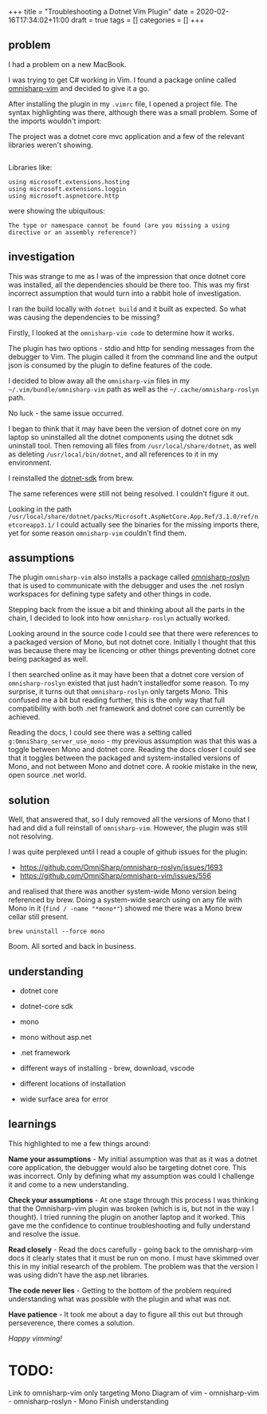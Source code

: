 +++
title = "Troubleshooting a Dotnet Vim Plugin"
date = 2020-02-16T17:34:02+11:00
draft = true
tags = []
categories = []
+++

## problem

I had a problem on a new MacBook.

I was trying to get C# working in Vim. I found a package online called [omnisharp-vim](https://github.com/OmniSharp/omnisharp-vim) and decided to give it a go.

After installing the plugin in my `.vimrc` file, I opened a project file. The syntax highlighting was there, although there was a small problem. Some of the imports wouldn't import:

The project was a dotnet core mvc application and a few of the relevant libraries weren't showing.

<image>

Libraries like:

```
using microsoft.extensions.hosting
using microsoft.extensions.loggin
using microsoft.aspnetcore.http
```

were showing the ubiquitous:

```
The type or namespace cannot be found (are you missing a using directive or an assembly reference?)
```

## investigation

This was strange to me as I was of the impression that once dotnet core was installed, all the dependencies should be there too. This was my first incorrect assumption that would turn into a rabbit hole of investigation.

I ran the build locally with `dotnet build` and it built as expected. So what was causing the dependencies to be missing?

Firstly, I looked at the `omnisharp-vim code` to determine how it works.

The plugin has two options - stdio and http for sending messages from the debugger to Vim. The plugin called it from the command line and the output json is consumed by the plugin to define features of the code.

I decided to blow away all the `omnisharp-vim` files in my `~/.vim/bundle/omnisharp-vim` path as well as the `~/.cache/omnisharp-roslyn` path.

No luck - the same issue occurred.

I began to think that it may have been the version of dotnet core on my laptop so uninstalled all the dotnet components using the dotnet sdk uninstall tool. Then removing all files from `/usr/local/share/dotnet`, as well as deleting `/usr/local/bin/dotnet`, and all references to it in my environment.

I reinstalled the [dotnet-sdk](https://formulae.brew.sh/cask/dotnet-sdk) from brew.

The same references were still not being resolved. I couldn't figure it out.

Looking in the path `/usr/local/share/dotnet/packs/Microsoft.AspNetCore.App.Ref/3.1.0/ref/netcoreapp3.1/` I could actually see the binaries for the missing imports there, yet for some reason `omnisharp-vim` couldn't find them.

## assumptions

The plugin `omnisharp-vim` also installs a package called [omnisharp-roslyn](https://github.com/OmniSharp/omnisharp-roslyn) that is used to communicate with the debugger and uses the .net roslyn workspaces for defining type safety and other things in code.

Stepping back from the issue a bit and thinking about all the parts in the chain, I decided to look into how `omnisharp-roslyn` actually worked.

Looking around in the source code I could see that there were references to a packaged version of Mono, but not dotnet core. Initially I thought that this was because there may be licencing or other things preventing dotnet core being packaged as well. 

I then searched online as it  may have been that a dotnet core version of `omnisharp-roslyn` existed that just hadn't installedfor some reason. To my surprise, it turns out that `omnisharp-roslyn` only targets Mono. <link> This confused me a bit but reading further, this is the only way that full compatibility with both .net framework and dotnet core can currently be achieved.

Reading the docs, I could see there was a setting called `g:OmniSharp_server_use_mono` - my previous assumption was that this was a toggle between Mono and dotnet core.  Reading the docs closer I could see that it toggles between the packaged and system-installed versions of Mono, and not between Mono and dotnet core. A rookie mistake in the new, open source .net world.

<diagram>

## solution

Well, that answered that, so I duly removed all the versions of Mono that I had and did a full reinstall of `omnisharp-vim`. However, the plugin  was still not resolving. 

I was quite perplexed until I read a couple of github issues for the plugin:

- https://github.com/OmniSharp/omnisharp-roslyn/issues/1693
- https://github.com/OmniSharp/omnisharp-vim/issues/556

and realised that there was another system-wide Mono version being referenced by brew. Doing a system-wide search using on any file with Mono in it (`find / -name "*mono*"`) showed me there was a Mono brew cellar still present.

```
brew uninstall --force mono
```

Boom. All sorted and back in business.

## understanding

- dotnet core
- dotnet-core sdk
- mono
- mono without asp.net
- .net framework

- different ways of installing - brew, download, vscode
- different locations of installation

- wide surface area for error

## learnings

This highlighted to me a few things around:

__Name your assumptions__  - My initial assumption was that as it was a dotnet core application, the debugger would also be targeting dotnet core. This was incorrect. Only by defining what my assumption was could I challenge it and come to a new understanding.

__Check your assumptions__ - At one stage through this process I was thinking that the Omnisharp-vim plugin was broken (which is is, but not in the way I thought). I tried running the plugin on another laptop and it worked. This gave me the confidence to continue troubleshooting and fully understand and resolve the issue.

__Read closely__ - Read the docs carefully - going back to the omnisharp-vim docs it clearly states that it must be run on mono. I must have skimmed over this in my initial research of the problem. The problem was that the version I was using didn't have the asp.net libraries.

__The code never lies__ - Getting to the bottom of the problem required understanding what was possible with the plugin and what was not.

__Have patience__ - It took me about a day to figure all this out but through perseverence, there comes a solution.

*Happy vimming!*

# TODO:

Link to omnisharp-vim only targeting Mono
Diagram of vim - omnisharp-vim - omnisharp-roslyn - Mono
Finish understanding
